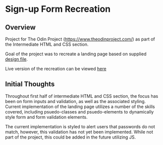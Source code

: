 # Sign-up Form Recreation

## Overview

Project for The Odin Project (https://www.theodinproject.com/) as part of the Intermediate HTML and CSS section. 

Goal of the project was to recreate a landing page based on supplied [design file](https://cdn.statically.io/gh/TheOdinProject/curriculum/5f37d43908ef92499e95a9b90fc3cc291a95014c/html_css/project-sign-up-form/sign-up-form.png).

Live version of the recreation can be viewed [here](https://ayrt-n.github.io/odin-sign-up-form/)

## Initial Thoughts

Throughout first half of intermediate HTML and CSS section, the focus has been on form inputs and validation, as well as the associated styling. Current implementation of the landing page utilizes a number of the skills covered, including psuedo-classes and psuedo-elements to dynamically style form and form validation elements.

The current implementation is styled to alert users that passwords do not match, however, this validation has not yet been implemented. While not part of the project, this could be added in the future utilizing JS.

